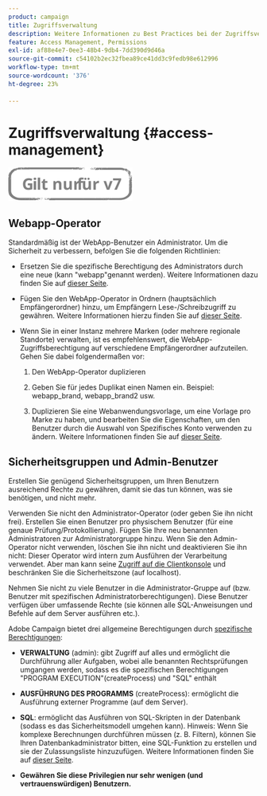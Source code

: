 ```yaml
---
product: campaign
title: Zugriffsverwaltung
description: Weitere Informationen zu Best Practices bei der Zugriffsverwaltung
feature: Access Management, Permissions
exl-id: af88e4e7-0ee3-48b4-9db4-7dd390d9d46a
source-git-commit: c54102b2ec32fbea89ce41dd3c9fedb98e612996
workflow-type: tm+mt
source-wordcount: '376'
ht-degree: 23%

---
```


# Zugriffsverwaltung  {#access-management}

![](../../assets/v7-only.svg)

## Webapp-Operator

Standardmäßig ist der WebApp-Benutzer ein Administrator. Um die Sicherheit zu verbessern, befolgen Sie die folgenden Richtlinien:

* Ersetzen Sie die spezifische Berechtigung des Administrators durch eine neue (kann &quot;webapp&quot;genannt werden). Weitere Informationen dazu finden Sie auf [dieser Seite](../../platform/using/access-management.md).

* Fügen Sie den WebApp-Operator in Ordnern (hauptsächlich Empfängerordner) hinzu, um Empfängern Lese-/Schreibzugriff zu gewähren. Weitere Informationen hierzu finden Sie auf [dieser Seite](../../platform/using/access-management.md).

* Wenn Sie in einer Instanz mehrere Marken (oder mehrere regionale Standorte) verwalten, ist es empfehlenswert, die WebApp-Zugriffsberechtigung auf verschiedene Empfängerordner aufzuteilen. Gehen Sie dabei folgendermaßen vor:

   1. Den WebApp-Operator duplizieren

   1. Geben Sie für jedes Duplikat einen Namen ein. Beispiel: webapp_brand, webapp_brand2 usw.

   1. Duplizieren Sie eine Webanwendungsvorlage, um eine Vorlage pro Marke zu haben, und bearbeiten Sie die Eigenschaften, um den Benutzer durch die Auswahl von Spezifisches Konto verwenden zu ändern.  Weitere Informationen finden Sie auf [dieser Seite](../../web/using/defining-web-forms-properties.md).

## Sicherheitsgruppen und Admin-Benutzer

Erstellen Sie genügend Sicherheitsgruppen, um Ihren Benutzern ausreichend Rechte zu gewähren, damit sie das tun können, was sie benötigen, und nicht mehr.

Verwenden Sie nicht den Administrator-Operator (oder geben Sie ihn nicht frei). Erstellen Sie einen Benutzer pro physischem Benutzer (für eine genaue Prüfung/Protokollierung). Fügen Sie Ihre neu benannten Administratoren zur Administratorgruppe hinzu. Wenn Sie den Admin-Operator nicht verwenden, löschen Sie ihn nicht und deaktivieren Sie ihn nicht: Dieser Operator wird intern zum Ausführen der Verarbeitung verwendet. Aber man kann seine [Zugriff auf die Clientkonsole](../../platform/using/access-management.md) und beschränken Sie die Sicherheitszone (auf localhost).

Nehmen Sie nicht zu viele Benutzer in die Administrator-Gruppe auf (bzw. Benutzer mit spezifischen Administratorberechtigungen). Diese Benutzer verfügen über umfassende Rechte (sie können alle SQL-Anweisungen und Befehle auf dem Server ausführen etc.).

Adobe Campaign bietet drei allgemeine Berechtigungen durch [spezifische Berechtigungen](../../platform/using/access-management.md#named-rights):

* **VERWALTUNG** (admin): gibt Zugriff auf alles und ermöglicht die Durchführung aller Aufgaben, wobei alle benannten Rechtsprüfungen umgangen werden, sodass es die spezifischen Berechtigungen &quot;PROGRAM EXECUTION&quot;(createProcess) und &quot;SQL&quot; enthält

* **AUSFÜHRUNG DES PROGRAMMS** (createProcess): ermöglicht die Ausführung externer Programme (auf dem Server).

* **SQL**: ermöglicht das Ausführen von SQL-Skripten in der Datenbank (sodass es das Sicherheitsmodell umgehen kann). Hinweis: Wenn Sie komplexe Berechnungen durchführen müssen (z. B. Filtern), können Sie Ihren Datenbankadministrator bitten, eine SQL-Funktion zu erstellen und sie der Zulassungsliste hinzuzufügen. Weitere Informationen finden Sie auf [dieser Seite](../../installation/using/scripting-coding-guidelines.md).

* **Gewähren Sie diese Privilegien nur sehr wenigen (und vertrauenswürdigen) Benutzern.**
